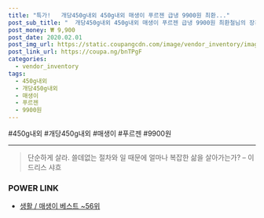 ```yaml
--- 
title: "특가!   개당450g내외 450g내외 매생이 푸르젠 급냉 9900원 최환..." 
post_sub_title: "  개당450g내외 450g내외 매생이 푸르젠 급냉 9900원 최환철님의 장흥산 3재기" 
post_money: ₩ 9,900 
post_date: 2020.02.01 
post_img_url: https://static.coupangcdn.com/image/vendor_inventory/images/2016/05/23/9/5/e04d46a2-88df-4abf-9907-e4044e02d2a0.jpg 
post_link_url: https://coupa.ng/bnTPgF 
categories: 
  - vendor_inventory 
tags: 
  - 450g내외 
  - 개당450g내외 
  - 매생이 
  - 푸르젠 
  - 9900원 
--- 
```

  #450g내외 #개당450g내외 #매생이 #푸르젠 #9900원 
<hr> 

> 단순하게 살라. 쓸데없는 절차와 일 때문에 얼마나 복잡한 삶을 살아가는가? – 이드리스 샤흐 


### POWER LINK

* <a href="https://blog.naver.com/santokki14/221792754509" target="_blank">생활 / 매생이 베스트 ~56위</a>
